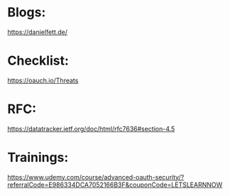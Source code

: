 # Blogs: 
https://danielfett.de/

# Checklist:
https://oauch.io/Threats

# RFC:
https://datatracker.ietf.org/doc/html/rfc7636#section-4.5

# Trainings:
https://www.udemy.com/course/advanced-oauth-security/?referralCode=E986334DCA7052166B3F&couponCode=LETSLEARNNOW


